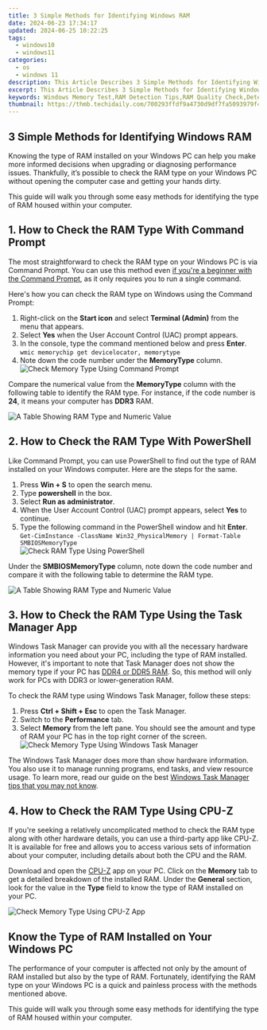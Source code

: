 ```yaml
---
title: 3 Simple Methods for Identifying Windows RAM
date: 2024-06-23 17:34:17
updated: 2024-06-25 10:22:25
tags:
  - windows10
  - windows11
categories:
  - os
  - windows 11
description: This Article Describes 3 Simple Methods for Identifying Windows RAM
excerpt: This Article Describes 3 Simple Methods for Identifying Windows RAM
keywords: Windows Memory Test,RAM Detection Tips,RAM Quality Check,Detecting Windows RAM,RAM Performance Guide,Simple RAM Verify,Identify Windows RAM
thumbnail: https://thmb.techidaily.com/700293ffdf9a4730d9df7fa5093979f42d9fa58b0347dc31082bc6c29ca2c642.jpg
---
```


## 3 Simple Methods for Identifying Windows RAM

 Knowing the type of RAM installed on your Windows PC can help you make more informed decisions when upgrading or diagnosing performance issues. Thankfully, it’s possible to check the RAM type on your Windows PC without opening the computer case and getting your hands dirty.

 This guide will walk you through some easy methods for identifying the type of RAM housed within your computer.

## 1\. How to Check the RAM Type With Command Prompt

 The most straightforward to check the RAM type on your Windows PC is via Command Prompt. You can use this method even [if you're a beginner with the Command Prompt](https://www.makeuseof.com/tag/a-beginners-guide-to-the-windows-command-line/), as it only requires you to run a single command.

 Here's how you can check the RAM type on Windows using the Command Prompt:

1. Right-click on the **Start icon** and select **Terminal (Admin)** from the menu that appears.
2. Select **Yes** when the User Account Control (UAC) prompt appears.
3. In the console, type the command mentioned below and press **Enter**.  
`wmic memorychip get devicelocator, memorytype`
4. Note down the code number under the **MemoryType** column.  
![Check Memory Type Using Command Prompt](https://static1.makeuseofimages.com/wordpress/wp-content/uploads/2023/08/check-memory-type-using-command-prompt.jpg)

 Compare the numerical value from the **MemoryType** column with the following table to identify the RAM type. For instance, if the code number is **24**, it means your computer has **DDR3** RAM.

![A Table Showing RAM Type and Numeric Value](https://static1.makeuseofimages.com/wordpress/wp-content/uploads/2023/08/a-table-showing-ram-type-and-numeric-value.jpg)

## 2\. How to Check the RAM Type With PowerShell

 Like Command Prompt, you can use PowerShell to find out the type of RAM installed on your Windows computer. Here are the steps for the same.

1. Press **Win + S** to open the search menu.
2. Type **powershell** in the box.
3. Select **Run as administrator**.
4. When the User Account Control (UAC) prompt appears, select **Yes** to continue.
5. Type the following command in the PowerShell window and hit **Enter**.  
`Get-CimInstance -ClassName Win32_PhysicalMemory | Format-Table SMBIOSMemoryType`  
![Check RAM Type Using PowerShell](https://static1.makeuseofimages.com/wordpress/wp-content/uploads/2023/08/check-ram-type-using-powershell.jpg)

 Under the **SMBIOSMemoryType** column, note down the code number and compare it with the following table to determine the RAM type.

![A Table Showing RAM Type and Numeric Value](https://static1.makeuseofimages.com/wordpress/wp-content/uploads/2023/08/a-table-showing-ram-type-and-numeric-value.jpg)

## 3\. How to Check the RAM Type Using the Task Manager App

 Windows Task Manager can provide you with all the necessary hardware information you need about your PC, including the type of RAM installed. However, it's important to note that Task Manager does not show the memory type if your PC has [DDR4 or DDR5 RAM](https://www.makeuseof.com/ddr4-vs-ddr5-should-you-upgrade/). So, this method will only work for PCs with DDR3 or lower-generation RAM.

 To check the RAM type using Windows Task Manager, follow these steps:

1. Press **Ctrl + Shift + Esc** to open the Task Manager.
2. Switch to the **Performance** tab.
3. Select **Memory** from the left pane. You should see the amount and type of RAM your PC has in the top right corner of the screen.  
![Check Memory Type Using Windows Task Manager](https://static1.makeuseofimages.com/wordpress/wp-content/uploads/2023/08/check-memory-type-using-windows-task-manager.jpg)

 The Windows Task Manager does more than show hardware information. You also use it to manage running programs, end tasks, and view resource usage. To learn more, read our guide on the best [Windows Task Manager tips that you may not know](https://www.makeuseof.com/tag/10-windows-task-manager-tricks-didnt-know/).

## 4\. How to Check the RAM Type Using CPU-Z

 If you're seeking a relatively uncomplicated method to check the RAM type along with other hardware details, you can use a third-party app like CPU-Z. It is available for free and allows you to access various sets of information about your computer, including details about both the CPU and the RAM.

 Download and open the [CPU-Z](https://www.cpuid.com/softwares/cpu-z.html) app on your PC. Click on the **Memory** tab to get a detailed breakdown of the installed RAM. Under the **General** section, look for the value in the **Type** field to know the type of RAM installed on your PC.

![Check Memory Type Using CPU-Z App](https://static1.makeuseofimages.com/wordpress/wp-content/uploads/2023/08/check-memory-type-using-cpu-z-app.jpg)

## Know the Type of RAM Installed on Your Windows PC

 The performance of your computer is affected not only by the amount of RAM installed but also by the type of RAM. Fortunately, identifying the RAM type on your Windows PC is a quick and painless process with the methods mentioned above.

 This guide will walk you through some easy methods for identifying the type of RAM housed within your computer.
